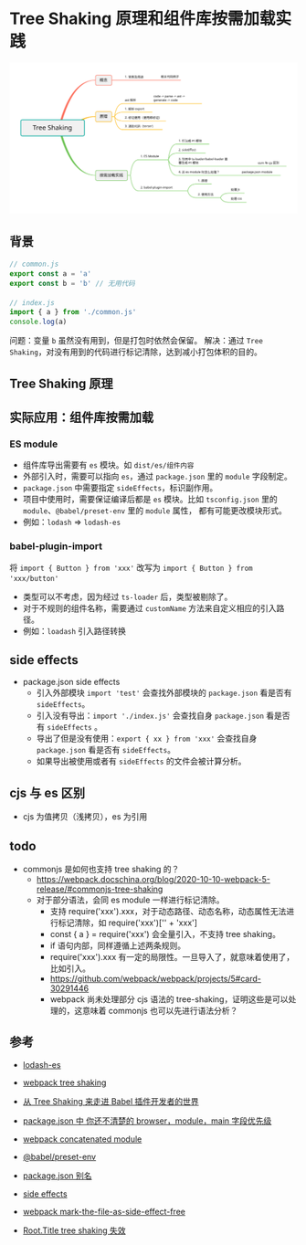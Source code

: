 # Tree Shaking 原理和组件库按需加载实践
![tree shaking](./tree-shaking.svg)

## 背景
``` js
// common.js
export const a = 'a'
export const b = 'b' // 无用代码

// index.js
import { a } from './common.js'
console.log(a)
```

问题：变量 `b` 虽然没有用到，但是打包时依然会保留。
解决：通过 `Tree Shaking`，对没有用到的代码进行标记清除，达到减小打包体积的目的。


## Tree Shaking 原理
  <!-- - 首先将代码编译成 `ast` 树，生成模块关系图。
  - 遍历模块关系图，记录每个模块的导出变量。
  - 遍历 `ast` 树，对 -->

## 实际应用：组件库按需加载
### ES module
  - 组件库导出需要有 `es` 模块。如 `dist/es/组件内容`
  - 外部引入时，需要可以指向 `es`，通过 `package.json` 里的 `module` 字段制定。
  - `package.json` 中需要指定 `sideEffects`，标识副作用。
  - 项目中使用时，需要保证编译后都是 `es` 模块。比如 `tsconfig.json` 里的 `module`、`@babel/preset-env` 里的 `module` 属性， 都有可能更改模块形式。
  - 例如：`lodash` => `lodash-es`

### babel-plugin-import
将 `import { Button } from 'xxx'` 改写为 `import { Button } from 'xxx/button'`
  - 类型可以不考虑，因为经过 `ts-loader` 后，类型被剔除了。
  - 对于不规则的组件名称，需要通过 `customName` 方法来自定义相应的引入路径。  
  - 例如：`loadash` 引入路径转换

## side effects
  - package.json side effects
    - 引入外部模块 `import 'test'` 会查找外部模块的 `package.json` 看是否有 `sideEffects`。
    - 引入没有导出：`import './index.js'` 会查找自身 `package.json` 看是否有 `sideEffects` 。
    - 导出了但是没有使用：`export { xx } from 'xxx'` 会查找自身 `package.json` 看是否有 `sideEffects`。
    - 如果导出被使用或者有 `sideEffects` 的文件会被计算分析。

## cjs 与 es 区别
  - cjs 为值拷贝（浅拷贝），es 为引用

## todo
  - commonjs 是如何也支持 tree shaking 的？
    - https://webpack.docschina.org/blog/2020-10-10-webpack-5-release/#commonjs-tree-shaking
    - 对于部分语法，会同 es module 一样进行标记清除。
      - 支持 require('xxx').xxx，对于动态路径、动态名称，动态属性无法进行标记清除，如 require('xxx')['' + 'xxx']
      - const { a } = require('xxx') 会全量引入，不支持 tree shaking。
      - if 语句内部，同样遵循上述两条规则。
      - require('xxx').xxx 有一定的局限性。一旦导入了，就意味着使用了，比如引入。
      - https://github.com/webpack/webpack/projects/5#card-30291446
      - webpack 尚未处理部分 cjs 语法的 tree-shaking，证明这些是可以处理的，这意味着 commonjs 也可以先进行语法分析？
  

## 参考
- [lodash-es](https://www.npmjs.com/package/lodash-es)
- [webpack tree shaking](https://webpack.js.org/guides/tree-shaking/)
- [从 Tree Shaking 来走进 Babel 插件开发者的世界](https://jishuin.proginn.com/p/763bfbd6d79a)
- [package.json 中 你还不清楚的 browser，module，main 字段优先级](https://github.com/SunshowerC/blog/issues/8)
- [webpack concatenated module](https://www.webpackjs.com/plugins/module-concatenation-plugin/)
- [@babel/preset-env](https://babeljs.io/docs/en/babel-preset-env#modules)
- [package.json 别名](https://github.com/jht6/blogs/issues/63)
- [side effects](https://blog.csdn.net/u012961419/article/details/107094056)
- [webpack mark-the-file-as-side-effect-free](https://webpack.js.org/guides/tree-shaking/#mark-the-file-as-side-effect-free)

- [Root.Title tree shaking 失效](https://blog.logrocket.com/tree-shaking-and-code-splitting-in-webpack/)
